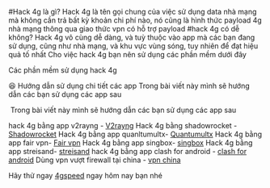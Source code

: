 #Hack 4g là gì?
Hack 4g là tên gọi chung của việc sử dụng data nhà mạng mà không cần trả bất kỳ khoản chi phí nào, nó cũng là hình thức payload 4g nhà mạng thông qua giao thức vpn có hỗ trợ payload
#hack 4g có dễ không?
Hack 4g vô cùng dễ dàng, và tuỳ thuộc vào app mà các bạn đang sử dụng, cũng như nhà mạng, và khu vực vùng sóng, tuy nhiên để đạt hiệu quả tố nhất
Cho việc hack 4g bạn nên sử dụng các phần mềm dưới đây

Các phần mềm sử dụng hack 4g

😆
Hướng dẫn sử dụng chi tiết các app
Trong bài viết này mình sẽ hướng dẫn các bạn sử dụng các app sau

​​
Trong bài viết này mình sẽ hướng dẫn các bạn sử dụng các app sau

hack 4g bằng app v2rayng - [V2rayng](https://docs.4gspeed.me/overview/huong-dan-su-dung-thiet-bi-android)
Hack 4g bằng shadowrocket - [Shadowrocket](https://docs.4gspeed.me/overview/huong-dan-su-dung-thiet-bi-ios)
Hack 4g bằng app quanltumultx- [Quantumultx](https://docs.4gspeed.me/overview/huong-dan-su-dung-thiet-bi-ios)
Hack 4g bằng app fair vpn- [Fair vpn](https://docs.4gspeed.me/overview/huong-dan-su-dung-thiet-bi-ios)
Hack 4g bằng app singbox- [singbox](https://docs.4gspeed.me/overview/huong-dan-su-dung-thiet-bi-ios)
Hack 4g bằng app streisand- [streisand](https://docs.4gspeed.me/overview/huong-dan-su-dung-thiet-bi-ios)
hack 4g bằng app clash for android - [clash for android](https://docs.4gspeed.me/overview/huong-dan-su-dung-thiet-bi-android)
Dùng vpn vượt firewall tại china - [vpn china](https://docs.4gspeed.me/overview/huong-dan-su-dung-thiet-bi-ios)


Hãy thử ngay [4gspeed](https://4gspeed.me) ngay hôm nay bạn nhé
